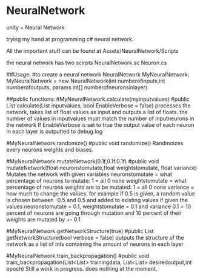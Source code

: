 # NeuralNetwork
unity + Neural Network

trying my hand at programming c# neural network.

All the important stuff can be found at Assets/NeuralNetwork/Scripts

the neural network has two scirpts
NeuralNetwork.sc 
Neuron.cs

##Usage:
#to create a neural network
NeuralNetwork MyNeuralNetwork;
MyNeuralNetwork = new NeuralNetwork(int numberofinputs,int numberofoutputs, params int[] numberofneuronsinlayer)

##public functions:
#MyNeuralNetwork.calculate(myinputvalues)
#public List<float> calculate(List<float> inputvalues, bool EnableVerbose = false)
processes the network, takes list of float values as input and outputs a list of floats.
the number of values in inputvalues must match the number of inputneurons in the network
If EnableVerbose is set to true the output value of each neuron in each layer is outputted to debug.log
  
#MyNeuralNetwork.randomize()
#public void randomize()
Randmoizes every neurons weights and biases.

#MyNeuralNetwork.mutateNetwork(0.1f,0.1f.0.1f)
#public void mutateNetwork(float neuronstomutate,float weightstomutate, float variance)
Mutates the network with given variables
neuronstomutate = what percentage of neurons to mutate: 1 = all 0 none
weightstomutate = what percentage of neurons weights are to be mutated: 1 = all 0 none
variance = how much to change the values. for example if 0.5 is given, a random value is chosen between -0.5 and 0.5 and added to existing values
if given the values neuronstomutate = 0.1, weightstomutate = 0.1 and variance 0.1 = 10 percent of neurons are going through mutation and 10 percent of their weights are mutated by +- 0.1

#MyNeuralNetwork.getNetworkStructure(true)
#public List<int> getNetworkStructure(bool verbose = false)
outputs the structure of the network as a list of ints containing the amount of neurons in each layer
  
#MyNeuralNetwork.train_backpropagation()
#public void train_backpropagation(List<List<float>> trainingdata, List<List<float>> desiredoutput,int epoch) 
Still a work in progress. does nothing at the moment.
